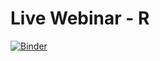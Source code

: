 # Live Webinar - R

[![Binder](https://mybinder.org/badge_logo.svg)](https://mybinder.org/v2/gh/ramnathv/template-r-project/master?urlpath=rstudio)
